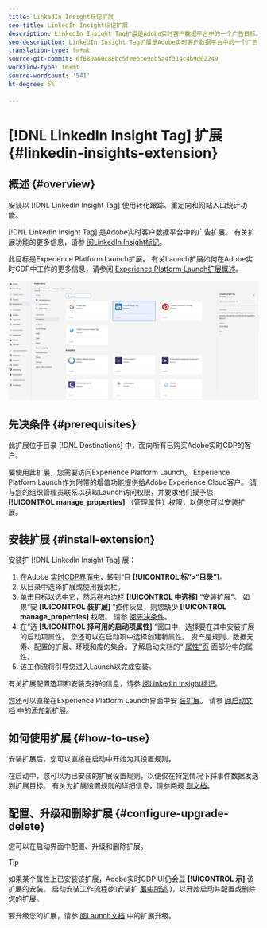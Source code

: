 ```yaml
---
title: LinkedIn Insight标记扩展
seo-title: LinkedIn Insight标记扩展
description: LinkedIn Insight Tag扩展是Adobe实时客户数据平台中的一个广告目标。 有关扩展功能的详细信息，请参阅AdobeExchange上的扩展页。
seo-description: LinkedIn Insight Tag扩展是Adobe实时客户数据平台中的一个广告目标。 有关扩展功能的详细信息，请参阅AdobeExchange上的扩展页。
translation-type: tm+mt
source-git-commit: 6f680a60c88bc5fee6ce9cb5a4f314c4b9d02249
workflow-type: tm+mt
source-wordcount: '541'
ht-degree: 5%

---
```



# [!DNL LinkedIn Insight Tag] 扩展 {#linkedin-insights-extension}

## 概述 {#overview}

安装以 [!DNL LinkedIn Insight Tag] 使用转化跟踪、重定向和网站人口统计功能。

[!DNL LinkedIn Insight Tag] 是Adobe实时客户数据平台中的广告扩展。 有关扩展功能的更多信息，请参 [阅LinkedIn Insight标记](https://business.linkedin.com/marketing-solutions/insight-tag)。

此目标是Experience Platform Launch扩展。 有关Launch扩展如何在Adobe实时CDP中工作的更多信息，请参阅 [Experience Platform Launch扩展概述](/help/rtcdp/destinations/experience-platform-launch-extensions.md)。

![LinkedIn Insight标记扩展](assets/linkedin-extension.png)

## 先决条件 {#prerequisites}

此扩展位于目录 [!DNL Destinations] 中，面向所有已购买Adobe实时CDP的客户。

要使用此扩展，您需要访问Experience Platform Launch。 Experience Platform Launch作为附带的增值功能提供给Adobe Experience Cloud客户。 请与您的组织管理员联系以获取Launch访问权限，并要求他们授予您 **[!UICONTROL manage_properties]** （管理属性）权限，以便您可以安装扩展。

## 安装扩展 {#install-extension}

安装扩 [!DNL LinkedIn Insight Tag] 展：

1. 在Adobe [实时CDP界面中](http://platform.adobe.com/)，转到“目 **[!UICONTROL 标”>“目录”]**。
2. 从目录中选择扩展或使用搜索栏。
3. 单击目标以选中它，然后在右边栏 **[!UICONTROL 中选择]** “安装扩展”。 如果“安 **[!UICONTROL 装扩展]** ”控件灰显，则您缺少 **[!UICONTROL manage_properties]** 权限。 请参 [阅先决条件](#prerequisites)。
4. 在“选 **[!UICONTROL 择可用的启动项属性]** ”窗口中，选择要在其中安装扩展的启动项属性。 您还可以在启动项中选择创建新属性。 资产是规则、数据元素、配置的扩展、环境和库的集合。了解启动文档的“ [属性”页](https://docs.adobe.com/content/help/en/launch/using/reference/admin/companies-and-properties.html#properties-page) 面部分中的属性。
5. 该工作流将引导您进入Launch以完成安装。

有关扩展配置选项和安装支持的信息，请参 [阅LinkedIn Insight标记](https://business.linkedin.com/marketing-solutions/insight-tag)。

您还可以直接在Experience Platform Launch界面中安 [装扩展](https://launch.adobe.com/)。 请参 [阅启动文档](https://docs.adobe.com/content/help/en/launch/using/reference/manage-resources/extensions/overview.html#add-a-new-extension) 中的添加新扩展。

## 如何使用扩展 {#how-to-use}

安装扩展后，您可以直接在启动中开始为其设置规则。

在启动中，您可以为已安装的扩展设置规则，以便仅在特定情况下将事件数据发送到扩展目标。 有关为扩展设置规则的详细信息，请参阅规 [则文档](https://docs.adobe.com/help/zh-Hans/launch/using/reference/manage-resources/rules.html)。

## 配置、升级和删除扩展 {#configure-upgrade-delete}

您可以在启动界面中配置、升级和删除扩展。

>[!TIP]
>
>如果某个属性上已安装该扩展，Adobe实时CDP UI仍会显 **[!UICONTROL 示]** 该扩展的安装。 启动安装工作流程(如安装扩 [展中所述](#install-extension) )，以开始启动并配置或删除您的扩展。

要升级您的扩展，请参 [阅Launch文档](https://docs.adobe.com/content/help/en/launch/using/reference/manage-resources/extensions/extension-upgrade.html) 中的扩展升级。
